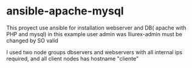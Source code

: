 # ansible-apache-mysql
This proyect use ansible for installation  webserver and DB( apache with PHP and mysql)
in this example user admin was lliurex-admin must be changed by SO valid

I used two node groups dbservers and webservers with all internal ips required, and all client nodes has hostname "cliente"
